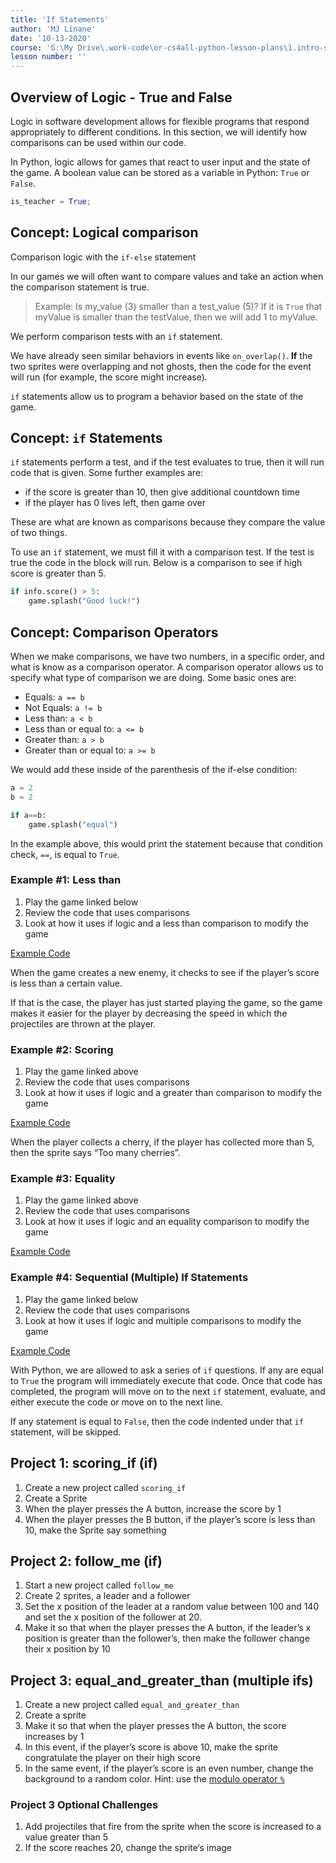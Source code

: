 ```yaml
---
title: 'If Statements'
author: 'MJ Linane'
date: '10-13-2020'
course: 'G:\My Drive\.work-code\or-cs4all-python-lesson-plans\1.intro-sprite-game'
lesson number: ''
---
```


## Overview of Logic - True and False

Logic in software development allows for flexible programs that respond appropriately to different conditions. In this section, we will identify how comparisons can be used within our code.

In Python, logic allows for games that react to user input and the state of the game. A boolean value can be stored as a variable in Python: `True` or `False`.

```python
is_teacher = True;
```

## Concept: Logical comparison

Comparison logic with the `if-else` statement

In our games we will often want to compare values and take an action when the comparison statement is true.

> Example: Is my_value (3) smaller than a test_value (5)? If it is `True` that myValue is smaller than the testValue, then we will add 1 to myValue.

We perform comparison tests with an `if` statement.

We have already seen similar behaviors in events like `on_overlap()`. **If** the two sprites were overlapping and not ghosts, then the code for the event will run (for example, the score might increase).

`if` statements allow us to program a behavior based on the state of the game.

## Concept: `if` Statements

`if` statements perform a test, and if the test evaluates to true, then it will run code that is given. Some further examples are:

* if the score is greater than 10, then give additional countdown time
* if the player has 0 lives left, then game over

These are what are known as comparisons because they compare the value of two things.

To use an `if` statement, we must fill it with a comparison test. If the test is true the code in the block will run. Below is a comparison to see if high score is greater than 5.

```python
if info.score() > 5:
    game.splash("Good luck!")
```

## Concept: Comparison Operators

When we make comparisons, we have two numbers, in a specific order, and what is know as a comparison operator. A comparison operator allows us to specify what type of comparison we are doing. Some basic ones are:

* Equals: `a == b`
* Not Equals: `a != b`
* Less than: `a < b`
* Less than or equal to: `a <= b`
* Greater than: `a > b`
* Greater than or equal to: `a >= b`

We would add these inside of the parenthesis of the if-else condition:

```python
a = 2
b = 2

if a==b:
    game.splash("equal")
```

In the example above, this would print the statement because that condition check, `==`, is equal to `True`.

### Example #1: Less than

1. Play the game linked below
2. Review the code that uses comparisons
3. Look at how it uses if logic and a less than comparison to modify the game

[Example Code](https://arcade.makecode.com/73705-28946-93201-18267)

When the game creates a new enemy, it checks to see if the player’s score is less than a certain value.

If that is the case, the player has just started playing the game, so the game makes it easier for the player by decreasing the speed in which the projectiles are thrown at the player.

### Example #2: Scoring

1. Play the game linked above
2. Review the code that uses comparisons
3. Look at how it uses if logic and a greater than comparison to modify the game

[Example Code](https://arcade.makecode.com/09108-15465-13167-28402)

When the player collects a cherry, if the player has collected more than 5, then the sprite says “Too many cherries”.

### Example #3: Equality

1. Play the game linked above
2. Review the code that uses comparisons
3. Look at how it uses if logic and an equality comparison to modify the game

[Example Code]([https://link](https://makecode.com/_3pgH9LA5kL9b))

### Example #4: Sequential (Multiple) If Statements

1. Play the game linked below
2. Review the code that uses comparisons
3. Look at how it uses if logic and multiple comparisons to modify the game

[Example Code](https://makecode.com/_FhqaRpe6Riau)

With Python, we are allowed to ask a series of `if` questions. If any are equal to `True` the program will immediately execute that code. Once that code has completed, the program will move on to the next `if` statement, evaluate, and either execute the code or move on to the next line.

If any statement is equal to `False`, then the code indented under that `if` statement, will be skipped.

## Project 1: scoring_if (if)

1. Create a new project called `scoring_if`
2. Create a Sprite
3. When the player presses the A button, increase the score by 1
4. When the player presses the B button, if the player’s score is less than 10, make the Sprite say something

## Project 2: follow_me (if)

1. Start a new project called `follow_me`
2. Create 2 sprites, a leader and a follower
3. Set the x position of the leader at a random value between 100 and 140 and set the x position of the follower at 20.
4. Make it so that when the player presses the A button, if the leader’s x position is greater than the follower’s, then make the follower change their x position by 10

## Project 3: equal_and_greater_than (multiple ifs)

1. Create a new project called `equal_and_greater_than`
2. Create a sprite
3. Make it so that when the player presses the A button, the score increases by 1
4. In this event, if the player’s score is above 10, make the sprite congratulate the player on their high score
5. In the same event, if the player’s score is an even number, change the background to a random color. Hint: use the [modulo operator `%`](https://www.freecodecamp.org/news/the-python-modulo-operator-what-does-the-symbol-mean-in-python-solved/)

### Project 3 Optional Challenges

1. Add projectiles that fire from the sprite when the score is increased to a value greater than 5
2. If the score reaches 20, change the sprite‘s image
